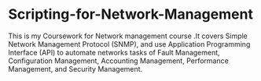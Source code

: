 # Scripting-for-Network-Management
This is my Coursework for Network management course .It covers Simple Network Management Protocol (SNMP), and use Application Programming Interface (API) to automate networks tasks of Fault Management, Configuration Management, Accounting Management, Performance Management, and Security Management.
